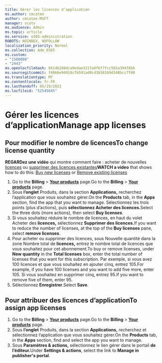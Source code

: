 ```yaml
---
title: Gérer les licences d’application
ms.author: cmcatee
author: cmcatee-MSFT
manager: scotv
ms.audience: Admin
ms.topic: article
ms.service: o365-administration
ROBOTS: NOINDEX, NOFOLLOW
localization_priority: Normal
ms.collection: Adm_O365
ms.custom:
- "1500008"
- "2443"
ms.openlocfilehash: 8414b288dca9edae321fa0f6f7fcc5b5a394f8bb
ms.sourcegitcommit: f4866e94918c7b591ad0cd3b58169d340bcc7f00
ms.translationtype: MT
ms.contentlocale: fr-FR
ms.lasthandoff: 05/19/2021
ms.locfileid: "52545645"
---
```

# <a name="manage-app-licenses"></a><span data-ttu-id="e7b33-102">Gérer les licences d’application</span><span class="sxs-lookup"><span data-stu-id="e7b33-102">Manage app licenses</span></span>

## <a name="to-change-license-quantity"></a><span data-ttu-id="e7b33-103">Pour modifier le nombre de licences</span><span class="sxs-lookup"><span data-stu-id="e7b33-103">To change license quantity</span></span>

<span data-ttu-id="e7b33-104">**REGARDez une vidéo** qui montre comment faire : acheter de nouvelles [licences](https://go.microsoft.com/fwlink/p/?linkid=2154857) ou [supprimer des licences existantes](https://go.microsoft.com/fwlink/p/?linkid=2154938)</span><span class="sxs-lookup"><span data-stu-id="e7b33-104">**WATCH a video** that shows how to do this: [Buy new licenses](https://go.microsoft.com/fwlink/p/?linkid=2154857) or [Remove existing licenses](https://go.microsoft.com/fwlink/p/?linkid=2154938)</span></span>

1. <span data-ttu-id="e7b33-105">Go to the **Billing**  >  **[Your products](https://go.microsoft.com/fwlink/p/?linkid=842054)** page.</span><span class="sxs-lookup"><span data-stu-id="e7b33-105">Go to the **Billing** > **[Your products](https://go.microsoft.com/fwlink/p/?linkid=842054)** page.</span></span>
2. <span data-ttu-id="e7b33-106">Sous **l’onglet** Produits, dans la section **Applications,** recherchez l’application que vous souhaitez gérer.</span><span class="sxs-lookup"><span data-stu-id="e7b33-106">On the **Products** tab, in the **Apps** section, find the app that you want to manage.</span></span> <span data-ttu-id="e7b33-107">Sélectionnez les trois points (plus d’actions), puis **sélectionnez Acheter des licences.**</span><span class="sxs-lookup"><span data-stu-id="e7b33-107">Select the three dots (more actions), then select **Buy licenses**.</span></span>
3. <span data-ttu-id="e7b33-108">Si vous souhaitez réduire le nombre de licences, en haut du volet Acheter des **licences,** sélectionnez **Supprimer des licences.**</span><span class="sxs-lookup"><span data-stu-id="e7b33-108">If you want to reduce the number of licenses, at the top of the **Buy licenses** pane, select **remove licenses**.</span></span>
4. <span data-ttu-id="e7b33-109">Pour acheter ou supprimer  des licences, sous Nouvelle quantité dans la zone Nombre total de **licences,** entrez le nombre total de licences que vous souhaitez pour cet abonnement.</span><span class="sxs-lookup"><span data-stu-id="e7b33-109">To buy or remove licenses, under **New quantity** in the **Total licenses** box, enter the total number of licenses that you want for this subscription.</span></span> <span data-ttu-id="e7b33-110">Par exemple, si vous avez 100 licences et que vous souhaitez en ajouter cinq, entrez 105.</span><span class="sxs-lookup"><span data-stu-id="e7b33-110">For example, if you have 100 licenses and you want to add five more, enter 105.</span></span> <span data-ttu-id="e7b33-111">Si vous souhaitez en supprimer cinq, entrez 95.</span><span class="sxs-lookup"><span data-stu-id="e7b33-111">If you want to remove five of them, enter 95.</span></span>
5. <span data-ttu-id="e7b33-112">Sélectionnez **Enregistrer**.</span><span class="sxs-lookup"><span data-stu-id="e7b33-112">Select **Save**.</span></span>

## <a name="to-assign-app-licenses"></a><span data-ttu-id="e7b33-113">Pour attribuer des licences d’application</span><span class="sxs-lookup"><span data-stu-id="e7b33-113">To assign app licenses</span></span>

1. <span data-ttu-id="e7b33-114">Go to the **Billing**  >  **[Your products](https://go.microsoft.com/fwlink/p/?linkid=842054)** page.</span><span class="sxs-lookup"><span data-stu-id="e7b33-114">Go to the **Billing** > **[Your products](https://go.microsoft.com/fwlink/p/?linkid=842054)** page.</span></span>
2. <span data-ttu-id="e7b33-115">Sous **l’onglet** Produits, dans la section **Applications,** recherchez et sélectionnez l’application que vous souhaitez gérer.</span><span class="sxs-lookup"><span data-stu-id="e7b33-115">On the **Products** tab, in the **Apps** section, find and select the app you want to manage.</span></span>
3. <span data-ttu-id="e7b33-116">Sous **Paramètres & actions,** sélectionnez le lien gérer dans le portail **de l’éditeur.**</span><span class="sxs-lookup"><span data-stu-id="e7b33-116">Under **Settings & actions**, select the link to **Manage in publisher's portal**.</span></span>